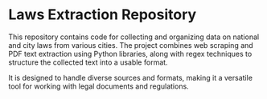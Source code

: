 # Laws Extraction Repository

This repository contains code for collecting and organizing data on national and city laws from various cities. The project combines web scraping and PDF text extraction using Python libraries, along with regex techniques to structure the collected text into a usable format.

It is designed to handle diverse sources and formats, making it a versatile tool for working with legal documents and regulations.
